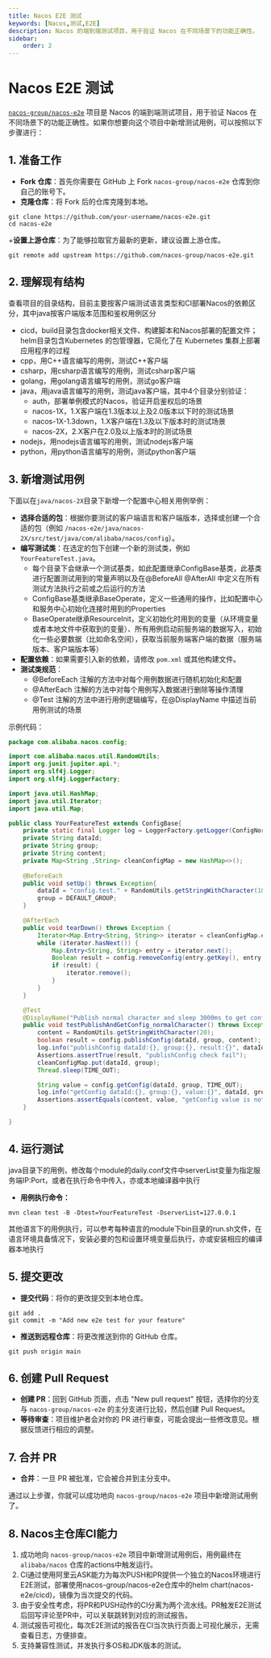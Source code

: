 ```yaml
---
title: Nacos E2E 测试
keywords: [Nacos,测试,E2E]
description: Nacos 的端到端测试项目，用于验证 Nacos 在不同场景下的功能正确性。
sidebar:
    order: 2
---
```


# Nacos E2E 测试

[`nacos-group/nacos-e2e`](https://github.com/nacos-group/nacos-e2e) 项目是 Nacos 的端到端测试项目，用于验证 Nacos 在不同场景下的功能正确性。如果你想要向这个项目中新增测试用例，可以按照以下步骤进行：

## 1. 准备工作

+ **Fork 仓库**：首先你需要在 GitHub 上 Fork `nacos-group/nacos-e2e` 仓库到你自己的账号下。
+ **克隆仓库**：将 Fork 后的仓库克隆到本地。

```shell
git clone https://github.com/your-username/nacos-e2e.git
cd nacos-e2e
```

+**设置上游仓库**：为了能够拉取官方最新的更新，建议设置上游仓库。

```shell
git remote add upstream https://github.com/nacos-group/nacos-e2e.git
```

## 2. 理解现有结构

查看项目的目录结构，目前主要按客户端测试语言类型和CI部署Nacos的依赖区分，其中java按客户端版本范围和鉴权用例区分

+ cicd，build目录包含docker相关文件、构建脚本和Nacos部署的配置文件；helm目录包含Kubernetes 的包管理器，它简化了在 Kubernetes 集群上部署应用程序的过程
+ cpp，用C++语言编写的用例，测试C++客户端
+ csharp，用csharp语言编写的用例，测试csharp客户端
+ golang，用golang语言编写的用例，测试go客户端
+ java，用java语言编写的用例，测试java客户端，其中4个目录分别验证：
    - auth，部署单例模式的Nacos，验证开启鉴权后的场景
    - nacos-1X，1.X客户端在1.3版本以上及2.0版本以下时的测试场景
    - nacos-1X-1.3down，1.X客户端在1.3及以下版本时的测试场景
    - nacos-2X，2.X客户在2.0及以上版本时的测试场景
+ nodejs，用nodejs语言编写的用例，测试nodejs客户端
+ python，用python语言编写的用例，测试python客户端

## 3. 新增测试用例

下面以在`java/nacos-2X`目录下新增一个配置中心相关用例举例：

+ **选择合适的包**：根据你要测试的客户端语言和客户端版本，选择或创建一个合适的包（例如 `/nacos-e2e/java/nacos-2X/src/test/java/com/alibaba/nacos/config`）。
+ **编写测试类**：在选定的包下创建一个新的测试类，例如 `YourFeatureTest.java`。
    - 每个目录下会继承一个测试基类，如此配置继承ConfigBase基类，此基类进行配置测试用到的常量声明以及在@BeforeAll  @AfterAll 中定义在所有测试方法执行之前或之后运行的方法
    - ConfigBase基类继承BaseOperate，定义一些通用的操作，比如配置中心和服务中心初始化连接时用到的Properties
    - BaseOperate继承ResourceInit，定义初始化时用到的变量（从环境变量或者本地文件中获取到的变量）、所有用例启动前服务端的数据写入，初始化一些必要数据（比如命名空间），获取当前服务端客户端的数据（服务端版本、客户端版本等）
+ **配置依赖**：如果需要引入新的依赖，请修改 `pom.xml` 或其他构建文件。
+ **测试类规范**：
    - @BeforeEach 注解的方法中对每个用例数据进行随机初始化和配置
    - @AfterEach 注解的方法中对每个用例写入数据进行删除等操作清理
    - @Test 注解的方法中进行用例逻辑编写，在@DisplayName 中描述当前用例测试的场景

示例代码：

```java
package com.alibaba.nacos.config;

import com.alibaba.nacos.util.RandomUtils;
import org.junit.jupiter.api.*;
import org.slf4j.Logger;
import org.slf4j.LoggerFactory;

import java.util.HashMap;
import java.util.Iterator;
import java.util.Map;

public class YourFeatureTest extends ConfigBase{
    private static final Logger log = LoggerFactory.getLogger(ConfigNormalTest.class);
    private String dataId;
    private String group;
    private String content;
    private Map<String ,String> cleanConfigMap = new HashMap<>();
    
    @BeforeEach
    public void setUp() throws Exception{
        dataId = "config.test." + RandomUtils.getStringWithCharacter(10);
        group = DEFAULT_GROUP;
    }

    @AfterEach
    public void tearDown() throws Exception {
        Iterator<Map.Entry<String, String>> iterator = cleanConfigMap.entrySet().iterator();
        while (iterator.hasNext()) {
            Map.Entry<String, String> entry = iterator.next();
            Boolean result = config.removeConfig(entry.getKey(), entry.getValue());
            if (result) {
                iterator.remove();
            }
        }
    }

    @Test
    @DisplayName("Publish normal character and sleep 3000ms to get config, expect get correct config content.")
    public void testPublishAndGetConfig_normalCharacter() throws Exception{
        content = RandomUtils.getStringWithCharacter(20);
        boolean result = config.publishConfig(dataId, group, content);
        log.info("publishConfig dataId:{}, group:{}, result:{}", dataId, group, result);
        Assertions.assertTrue(result, "publishConfig check fail");
        cleanConfigMap.put(dataId, group);
        Thread.sleep(TIME_OUT);

        String value = config.getConfig(dataId, group, TIME_OUT);
        log.info("getConfig dataId:{}, group:{}, value:{}", dataId, group, value);
        Assertions.assertEquals(content, value, "getConfig value is not expect one");
    }

}

```

## 4. 运行测试

java目录下的用例，修改每个module的daily.conf文件中serverList变量为指定服务端IP:Port，或者在执行命令中传入，亦或本地编译器中执行

+ **用例执行命令：**

```shell
mvn clean test -B -Dtest=YourFeatureTest -DserverList=127.0.0.1
```

其他语言下的用例执行，可以参考每种语言的module下bin目录的run.sh文件，在语言环境具备情况下，安装必要的包和设置环境变量后执行，亦或安装相应的编译器本地执行

## 5. 提交更改

+ **提交代码**：将你的更改提交到本地仓库。

```shell
git add .
git commit -m "Add new e2e test for your feature"
```

+ **推送到远程仓库**：将更改推送到你的 GitHub 仓库。

```shell
git push origin main
```

## 6. 创建 Pull Request

+ **创建 PR**：回到 GitHub 页面，点击 "New pull request" 按钮，选择你的分支与 `nacos-group/nacos-e2e` 的主分支进行比较，然后创建 Pull Request。
+ **等待审查**：项目维护者会对你的 PR 进行审查，可能会提出一些修改意见。根据反馈进行相应的调整。

## 7. 合并 PR

+ **合并**：一旦 PR 被批准，它会被合并到主分支中。

通过以上步骤，你就可以成功地向 `nacos-group/nacos-e2e` 项目中新增测试用例了。

## 8. Nacos主仓库CI能力

1. 成功地向 `nacos-group/nacos-e2e` 项目中新增测试用例后，用例最终在`alibaba/nacos` 仓库的actions中触发运行。
2. CI通过使用阿里云ASK能力为每次PUSH和PR提供一个独立的Nacos环境进行E2E测试，部署使用nacos-group/nacos-e2e仓库中的helm chart(nacos-e2e/cicd)，镜像为当次提交的代码。
3. 由于安全性考虑，将PR和PUSH动作的CI分离为两个流水线。PR触发E2E测试后回写评论至PR中，可以关联跳转到对应的测试报告。
4. 测试报告可视化，每次E2E测试的报告在CI当次执行页面上可视化展示，无需查看日志，方便排查。
5. 支持兼容性测试，并发执行多OS和JDK版本的测试。

